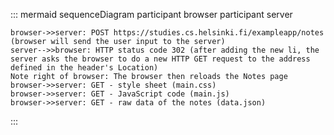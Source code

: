 ::: mermaid
    sequenceDiagram
    participant browser
    participant server

    browser->>server: POST https://studies.cs.helsinki.fi/exampleapp/notes (browser will send the user input to the server)
    server-->>browser: HTTP status code 302 (after adding the new li, the server asks the browser to do a new HTTP GET request to the address defined in the header's Location)
    Note right of browser: The browser then reloads the Notes page
    browser->>server: GET - style sheet (main.css)
    browser->>server: GET - JavaScript code (main.js)
    browser->>server: GET - raw data of the notes (data.json)
:::